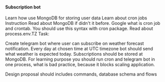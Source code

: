 #### Subscription bot


Learn how use MongoDB for storing user data
Learn about cron jobs
Instruction
Read about MongoDB if didn't it before.
Google what is cron job and crontab. You should use this syntax with cron package.
Read about process.env.TZ
Task:


Create telegram bot where user can subscribe on weather forecast notification. Every day at chosen time at UTC timezone bot should send what weather is expected today. Subscriptions should be stored at MongoDB. For learning purpose you should run cron and telegram bot in one process, what is bad practice, because it blocks scaling application.

Design proposal should includes commands, database schema and flows